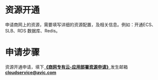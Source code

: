 # 资源开通

申请商网上的资源，需要填写详细的资源配置，及相关信息。例如：开通ECS、SLB、RDS 数据库、Redis。

# 申请步骤

资源开通申请，填下[**《商网专有云-应用部署资源申请》**](/assets/xxxx系统-商网专有云-应用部署资源申请-V3.0.xlsx)发生邮箱**cloudservice@avic.com**

